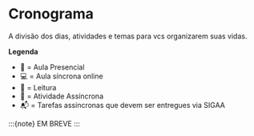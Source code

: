 # Cronograma

A divisão dos dias, atividades e temas para vcs organizarem suas vidas.

**Legenda**
- 🙋 = Aula Presencial
- 💻 = Aula síncrona online
- 📖 = Leitura
- 🤖 = Atividade Assíncrona
- 📬 = Tarefas assíncronas que devem ser entregues via SIGAA

:::{note}
EM BREVE
:::